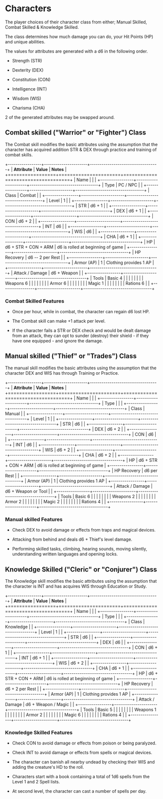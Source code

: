 # Characters

The player choices of their character class from either; Manual Skilled, Combat Skilled & Knowledge Skilled.

The class determines how much damage you can do, your Hit Points (HP) and unique abilities.

The values for attributes are generated with a d6 in the following order.

- Strength (STR)

- Dexterity (DEX)

- Constitution (CON)

- Intelligence (INT)

- Wisdom (WIS)

- Charisma (CHA)

2 of the generated attributes may be swapped around.

## Combat skilled ("Warrior" or "Fighter") Class

The Combat skill modifies the basic attributes using the assumption that the character has acquired addition STR & DEX through practice and training of combat skills.

+-----------------+----------------------+-----------------------------------+
| **Attribute**   | **Value**            | **Notes**                         |
+=================+======================+===================================+
| Name            |                      |                                   |
+-----------------+----------------------+-----------------------------------+
| Type            | PC / NPC             |                                   |
+-----------------+----------------------+-----------------------------------+
| Class           | Combat               |                                   |
+-----------------+----------------------+-----------------------------------+
| Level           | 1                    |                                   |
+-----------------+----------------------+-----------------------------------+
| STR             | d6 + 1               |                                   |
+-----------------+----------------------+-----------------------------------+
| DEX             | d6 + 1               |                                   |
+-----------------+----------------------+-----------------------------------+
| CON             | d6 + 2               |                                   |
+-----------------+----------------------+-----------------------------------+
| INT             | d6                   |                                   |
+-----------------+----------------------+-----------------------------------+
| WIS             | d6                   |                                   |
+-----------------+----------------------+-----------------------------------+
| CHA             | d6 + 1               |                                   |
+-----------------+----------------------+-----------------------------------+
| HP              | d6 + STR + CON + ARM | d6 is rolled at beginning of game |
+-----------------+----------------------+-----------------------------------+
| HP Recovery     | d6 -- 2 per Rest     |                                   |
+-----------------+----------------------+-----------------------------------+
| Armor (AP)      | 1                    | Clothing provides 1 AP            |
+-----------------+----------------------+-----------------------------------+
| Attack / Damage | d6 + Weapon          |                                   |
+-----------------+----------------------+-----------------------------------+
| Tools           | Basic 4              |                                   |
|                 |                      |                                   |
|                 | Weapons 6            |                                   |
|                 |                      |                                   |
|                 | Armor 6              |                                   |
|                 |                      |                                   |
|                 | Magic 1              |                                   |
|                 |                      |                                   |
|                 | Rations 6            |                                   |
+-----------------+----------------------+-----------------------------------+

### Combat Skilled Features

- Once per hour, while in combat, the character can regain d6 lost HP.

- The Combat skill can make +1 attack per level.

- If the character fails a STR or DEX check and would be dealt damage from an attack, they can opt to sunder (destroy) their shield - if they have one equipped - and ignore the damage.

## Manual skilled ("Thief" or "Trades") Class

The manual skill modifies the basic attributes using the assumption that the character DEX and WIS has through Training or Practice.

+-----------------+----------------------+-----------------------------------+
| **Attribute**   | **Value**            | **Notes**                         |
+=================+======================+===================================+
| Name            |                      |                                   |
+-----------------+----------------------+-----------------------------------+
| Type            |                      |                                   |
+-----------------+----------------------+-----------------------------------+
| Class           | Manual               |                                   |
+-----------------+----------------------+-----------------------------------+
| Level           | 1                    |                                   |
+-----------------+----------------------+-----------------------------------+
| STR             | d6                   |                                   |
+-----------------+----------------------+-----------------------------------+
| DEX             | d6 + 2               |                                   |
+-----------------+----------------------+-----------------------------------+
| CON             | d6                   |                                   |
+-----------------+----------------------+-----------------------------------+
| INT             | d6                   |                                   |
+-----------------+----------------------+-----------------------------------+
| WIS             | d6 + 2               |                                   |
+-----------------+----------------------+-----------------------------------+
| CHA             | d6 + 2               |                                   |
+-----------------+----------------------+-----------------------------------+
| HP              | d6 + STR + CON + ARM | d6 is rolled at beginning of game |
+-----------------+----------------------+-----------------------------------+
| HP Recovery     | d6 per Rest          |                                   |
+-----------------+----------------------+-----------------------------------+
| Armor (AP)      | 1                    | Clothing provides 1 AP            |
+-----------------+----------------------+-----------------------------------+
| Attack / Damage | d6 + Weapon or Tool  |                                   |
+-----------------+----------------------+-----------------------------------+
| Tools           | Basic 6              |                                   |
|                 |                      |                                   |
|                 | Weapons 2            |                                   |
|                 |                      |                                   |
|                 | Armor 2              |                                   |
|                 |                      |                                   |
|                 | Magic 2              |                                   |
|                 |                      |                                   |
|                 | Rations 4            |                                   |
+-----------------+----------------------+-----------------------------------+

### Manual skilled Features

- Check DEX to avoid damage or effects from traps and magical devices.

- Attacking from behind and deals d6 + Thief\'s level damage.

- Performing skilled tasks, climbing, hearing sounds, moving silently, understanding written languages and opening locks.

## Knowledge Skilled ("Cleric" or "Conjurer") Class

The Knowledge skill modifies the basic attributes using the assumption that the character is INT and has acquires WIS through Education or Study.

+-----------------+----------------------+-----------------------------------+
| **Attribute**   | **Value**            | **Notes**                         |
+=================+======================+===================================+
| Name            |                      |                                   |
+-----------------+----------------------+-----------------------------------+
| Type            |                      |                                   |
+-----------------+----------------------+-----------------------------------+
| Class           | Knowledge            |                                   |
+-----------------+----------------------+-----------------------------------+
| Level           | 1                    |                                   |
+-----------------+----------------------+-----------------------------------+
| STR             | d6                   |                                   |
+-----------------+----------------------+-----------------------------------+
| DEX             | d6                   |                                   |
+-----------------+----------------------+-----------------------------------+
| CON             | d6 + 1               |                                   |
+-----------------+----------------------+-----------------------------------+
| INT             | d6 + 1               |                                   |
+-----------------+----------------------+-----------------------------------+
| WIS             | d6 + 2               |                                   |
+-----------------+----------------------+-----------------------------------+
| CHA             | d6 + 1               |                                   |
+-----------------+----------------------+-----------------------------------+
| HP              | d6 + STR + CON + ARM | d6 is rolled at beginning of game |
+-----------------+----------------------+-----------------------------------+
| HP Recovery     | d6 + 2 per Rest      |                                   |
+-----------------+----------------------+-----------------------------------+
| Armor (AP)      | 1                    | Clothing provides 1 AP            |
+-----------------+----------------------+-----------------------------------+
| Attack / Damage | d6 + Weapon / Magic  |                                   |
+-----------------+----------------------+-----------------------------------+
| Tools           | Basic 5              |                                   |
|                 |                      |                                   |
|                 | Weapons 1            |                                   |
|                 |                      |                                   |
|                 | Armor 2              |                                   |
|                 |                      |                                   |
|                 | Magic 6              |                                   |
|                 |                      |                                   |
|                 | Rations 4            |                                   |
+-----------------+----------------------+-----------------------------------+

### Knowledge Skilled Features

- Check CON to avoid damage or effects from poison or being paralyzed.

- Check INT to avoid damage or effects from spells or magical devices.

- The character can banish all nearby undead by checking their WIS and adding the creature\'s HD to the roll.

- Characters start with a book containing a total of 1d6 spells from the Level 1 and 2 Spell lists.

- At second level, the character can cast a number of spells per day.
